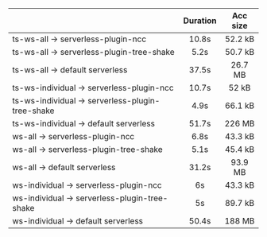 |                                                  | Duration | Acc size |
| :----------------------------------------------- | :------: | :------: |
| ts-ws-all -> serverless-plugin-ncc               |   10.8s  |  52.2 kB |
| ts-ws-all -> serverless-plugin-tree-shake        |   5.2s   |  50.7 kB |
| ts-ws-all -> default serverless                  |   37.5s  |  26.7 MB |
| ts-ws-individual -> serverless-plugin-ncc        |   10.7s  |   52 kB  |
| ts-ws-individual -> serverless-plugin-tree-shake |   4.9s   |  66.1 kB |
| ts-ws-individual -> default serverless           |   51.7s  |  226 MB  |
| ws-all -> serverless-plugin-ncc                  |   6.8s   |  43.3 kB |
| ws-all -> serverless-plugin-tree-shake           |   5.1s   |  45.4 kB |
| ws-all -> default serverless                     |   31.2s  |  93.9 MB |
| ws-individual -> serverless-plugin-ncc           |    6s    |  43.3 kB |
| ws-individual -> serverless-plugin-tree-shake    |    5s    |  89.7 kB |
| ws-individual -> default serverless              |   50.4s  |  188 MB  |